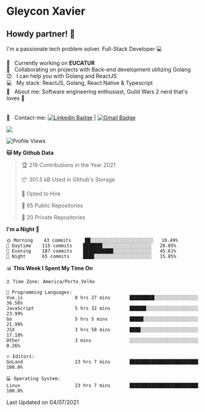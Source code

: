 # Gleycon Xavier

## Howdy partner! 👋

I'm a passionate tech problem solver.
Full-Stack Developer :computer:

 :rocket:  &nbsp; Currently working on **EUCATUR**
 <br/> :purple_heart: &nbsp; Collaborating on projects with Back-end development utilizing Golang
 <br/> :blush: &nbsp; I can help you with Golang and ReactJS
 <br/> :computer: &nbsp; My stack: ReactJS, Golang, React Native & Typescript
 <br/> 💬  &nbsp; About me: Software engineering enthusiast, Guild Wars 2 nerd that's loves :apple:
 <br/>
 <br/>
 <br/> :email: &nbsp; Contact-me: [![Linkedin Badge](https://img.shields.io/badge/-GleyconXavier-blue?style=flat-square&logo=Linkedin&logoColor=white&link=https://www.linkedin.com/in/gleyconxavier/)](https://www.linkedin.com/in/gleyconxavier/) 
| 
[![Gmail Badge](https://img.shields.io/badge/-gleyconxcarlos@gmail.com-c14438?style=flat-square&logo=Gmail&logoColor=white&link=mailto:gleyconxcarlos@gmail.com)](mailto:gleyconxcarlos@gmail.com)

![](https://komarev.com/ghpvc/?username=gleyconxavier)

<!--START_SECTION:waka-->
![Profile Views](http://img.shields.io/badge/Profile%20Views-0-blue)

**🐱 My Github Data** 

> 🏆 219 Contributions in the Year 2021
 > 
> 📦 301.5 kB Used in Github's Storage 
 > 
> 💼 Opted to Hire
 > 
> 📜 65 Public Repositories 
 > 
> 🔑 20 Private Repositories  
 > 
**I'm a Night 🦉** 

```text
🌞 Morning    43 commits     ██░░░░░░░░░░░░░░░░░░░░░░░   10.49% 
🌆 Daytime    115 commits    ███████░░░░░░░░░░░░░░░░░░   28.05% 
🌃 Evening    187 commits    ███████████░░░░░░░░░░░░░░   45.61% 
🌙 Night      65 commits     ████░░░░░░░░░░░░░░░░░░░░░   15.85%

```


📊 **This Week I Spent My Time On** 

```text
⌚︎ Time Zone: America/Porto_Velho

💬 Programming Languages: 
Vue.js                   8 hrs 27 mins       █████████░░░░░░░░░░░░░░░░   36.56% 
JavaScript               5 hrs 32 mins       ██████░░░░░░░░░░░░░░░░░░░   23.99% 
Go                       5 hrs 5 mins        █████░░░░░░░░░░░░░░░░░░░░   21.99% 
JSX                      3 hrs 58 mins       ████░░░░░░░░░░░░░░░░░░░░░   17.18% 
Other                    3 mins              ░░░░░░░░░░░░░░░░░░░░░░░░░   0.26%

🔥 Editors: 
GoLand                   23 hrs 7 mins       █████████████████████████   100.0%

💻 Operating System: 
Linux                    23 hrs 7 mins       █████████████████████████   100.0%

```


 Last Updated on 04/07/2021
<!--END_SECTION:waka-->
